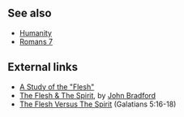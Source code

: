 
## See also

-   [Humanity](Humanity "Humanity")
-   [Romans 7](Romans_7 "Romans 7")

## External links

-   [A Study of the "Flesh"](http://www.bibletruths.net/Archives/BTAR201.htm)
-   [The Flesh & The Spirit](http://homepage.mac.com/shanerosenthal/reformationink/jbfleshspirit.htm),
    by
    [John Bradford](index.php?title=John_Bradford&action=edit&redlink=1 "John Bradford (page does not exist)")
-   [The Flesh Versus The Spirit](http://www.ccel.org/contrib/exec_outlines/gal/ga5_16.htm)
    (Galatians 5:16-18)



